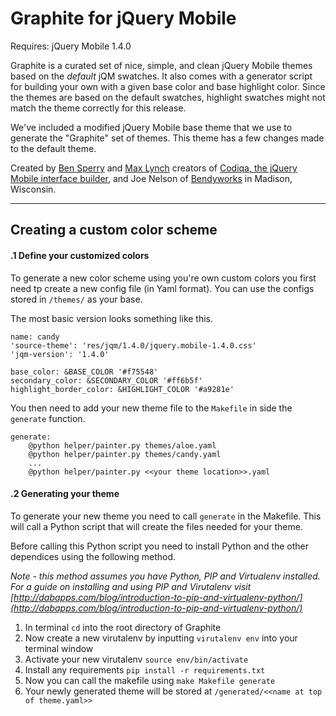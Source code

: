 Graphite for jQuery Mobile
===========

Requires: jQuery Mobile 1.4.0

Graphite is a curated set of nice, simple, and clean jQuery Mobile themes based on the _default_ jQM swatches. It also comes with a generator script for building your own with a given base color and base highlight color. Since the themes are based on the default swatches, highlight swatches might not match the theme correctly for this release.

We've included a modified jQuery Mobile base theme that we use to generate the "Graphite" set of themes. This theme has a few changes made to the default theme.

Created by [Ben Sperry](http://bensperry.com/) and [Max Lynch](http://maxlynch.com/) creators of [Codiqa, the jQuery Mobile interface builder](http://codiqa.com/), and Joe Nelson of [Bendyworks](http://bendyworks.com/) in Madison, Wisconsin.

---

## Creating a custom color scheme

#### .1 Define your customized colors 

To generate a new color scheme using you're own custom colors you first need tp create a new config  file (in Yaml format). You can use the configs stored in `/themes/` as your base.

The most basic version looks something like this.

	name: candy
	'source-theme': 'res/jqm/1.4.0/jquery.mobile-1.4.0.css'
	'jqm-version': '1.4.0'

	base_color: &BASE_COLOR '#f75548'
	secondary_color: &SECONDARY_COLOR '#ff6b5f'
	highlight_border_color: &HIGHLIGHT_COLOR '#a9281e'
	
You then need to add your new theme file to the `Makefile` in side the `generate` function.

	generate:
		@python helper/painter.py themes/aloe.yaml
		@python helper/painter.py themes/candy.yaml
		...
		@python helper/painter.py <<your theme location>>.yaml

#### .2 Generating your theme

To generate your new theme you need to call `generate` in the Makefile. This will call a Python script that will create the files needed for your theme.

Before calling this Python script you need to install Python and the other dependices using the following method.

*Note - this method assumes you have Python, PIP and  Virtualenv installed. For a guide on installing and using PIP and Virutalenv visit [http://dabapps.com/blog/introduction-to-pip-and-virtualenv-python/](http://dabapps.com/blog/introduction-to-pip-and-virtualenv-python/)*

1. In terminal `cd` into the root directory of Graphite
2. Now create a new virutalenv by inputting `virutalenv env` into your terminal window
3. Activate your new virutalenv `source env/bin/activate`
4. Install any requirements `pip install -r requirements.txt`
5. Now you can call the makefile using `make Makefile generate`
6. Your newly generated theme will be stored at `/generated/<<name at top of theme.yaml>>`

